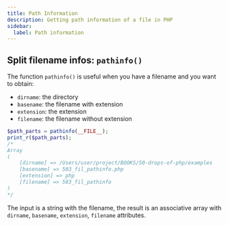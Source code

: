 ```yaml
---
title: Path Information
description: Getting path information of a file in PHP
sidebar:
  label: Path information
---
```


## Split filename infos: `pathinfo()`
The function `pathinfo()` is useful when you have a filename and you want to obtain:

- `dirname`: the directory
- `basename`: the filename with extension
- `extension`: the extension
- `filename`: the filename without extension

```php
$path_parts = pathinfo(__FILE__);
print_r($path_parts);
/*
Array
(
    [dirname] => /Users/user/project/BOOKS/50-drops-of-php/examples
    [basename] => 503_fil_pathinfo.php
    [extension] => php
    [filename] => 503_fil_pathinfo
)
*/
```

The input is a string with the filename, the result is an associative array with `dirname`, `basename`, `extension`, `filename` attributes.

